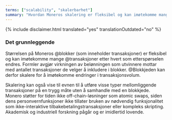 ```yaml
---
terms: ["scalability", "skalerbarhet"]
summary: "Hvordan Moneros skalering er fleksibel og kan imøtekomme mange transaksjoner etter hvert som etterspørselen endres"
---
```


{% include disclaimer.html translated="yes" translationOutdated="no" %}
### Det grunnleggende

Størrelsen på Moneros @blokker (som inneholder transaksjoner) er fleksibel og kan imøtekomme mange @transaksjoner etter hvert som etterspørselen endres. Formler avgjør virkningen av belønningen som utvinnere mottar med antallet transaksjoner de velger å inkludere i blokker. @Blokkjeden kan derfor skalere for å imøtekomme endringer i transaksjonsvolum.

Skalering kan også vise til evnen til å utføre visse typer mellomliggende transaksjoner på en trygg måte uten å samhandle med en blokkjede. Monero støtter for tiden ikke off-chain-løsninger som atomic swaps, siden dens personvernfunksjoner ikke tillater bruken av nødvendig funksjonalitet som ikke-interaktive tilbakebetalingstransaksjoner eller kompleks skripting. Akademisk og industriell forskning pågår og er imidlertid lovende.
